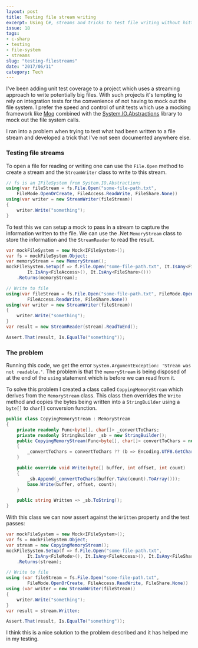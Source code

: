 ```yaml
---
layout: post
title: Testing file stream writing
excerpt: Using C#, streams and tricks to test file writing without hitting the disk.
issue: 18
tags: 
- c-sharp
- testing
- file-system
- streams
slug: "testing-filestreams"
date: "2017/06/11"
category: Tech
---
```



I've been adding unit test coverage to a project which uses a streaming approach to write potentially big files. 
With such projects it's tempting to rely on integration tests for the convenience of not having to mock out the file system. 
I prefer the speed and control of unit tests which use a mocking framework like [Moq](https://github.com/moq/moq) combined with the [System.IO.Abstractions](https://github.com/tathamoddie/System.IO.Abstractions) library to mock out the file system calls.

I ran into a problem when trying to test what had been written to a file stream and developed a trick that I've not seen documented anywhere else.

### Testing file streams ###

To open a file for reading or writing one can use the `File.Open` method to create a stream and the `StreamWriter` class to write to this stream.

``` csharp
// fs is an IFileSystem from System.IO.Abstractions
using(var fileStream = fs.File.Open("some-file-path.txt", 
    FileMode.OpenOrCreate, FileAccess.ReadWrite, FileShare.None))
using(var writer = new StreamWriter(fileStream))
{
    writer.Write("something");
}
```

To test this we can setup a mock to pass in a stream to capture the information written to the file. We can use the .Net `MemoryStream` class to store the information and the `StreamReader` to read the result.

``` csharp
var mockFileSystem = new Mock<IFileSystem>();
var fs = mockFileSystem.Object;
var memoryStream = new MemoryStream();
mockFileSystem.Setup(f => f.File.Open("some-file-path.txt", It.IsAny<FileMode>(), 
        It.IsAny<FileAccess>(), It.IsAny<FileShare>()))
    .Returns(memoryStream);

// Write to file
using(var fileStream = fs.File.Open("some-file-path.txt", FileMode.OpenOrCreate, 
        FileAccess.ReadWrite, FileShare.None))
using(var writer = new StreamWriter(fileStream))
{
    writer.Write("something");
}
var result = new StreamReader(stream).ReadToEnd();

Assert.That(result, Is.EqualTo("something"));
```

### The problem ###

Running this code, we get the error `System.ArgumentException: 'Stream was not readable.'`.
The problem is that the `memoryStream` is being disposed of at the end of the `using` statement which is before we can read from it.

To solve this problem I created a class called `CopyingMemoryStream` which derives from the `MemoryStream` class. This class then overrides the `Write` method and copies the bytes being written into a `StringBuilder` using a `byte[]` to `char[]` conversion function.

``` csharp
public class CopyingMemoryStream : MemoryStream
{
    private readonly Func<byte[], char[]> _convertToChars;
    private readonly StringBuilder _sb = new StringBuilder();
    public CopyingMemoryStream(Func<byte[], char[]> convertToChars = null)
    {
        _convertToChars = convertToChars ?? (b => Encoding.UTF8.GetChars(b));
    }

    public override void Write(byte[] buffer, int offset, int count)
    {
        _sb.Append(_convertToChars(buffer.Take(count).ToArray()));
        base.Write(buffer, offset, count);
    }

    public string Written => _sb.ToString();
}
```

With this class we can now assert against the `Written` property and the test passes:

``` csharp
var mockFileSystem = new Mock<IFileSystem>();
var fs = mockFileSystem.Object;
var stream = new CopyingMemoryStream();
mockFileSystem.Setup(f => f.File.Open("some-file-path.txt", 
        It.IsAny<FileMode>(), It.IsAny<FileAccess>(), It.IsAny<FileShare>()))
    .Returns(stream);

// Write to file
using (var fileStream = fs.File.Open("some-file-path.txt", 
        FileMode.OpenOrCreate, FileAccess.ReadWrite, FileShare.None))
using (var writer = new StreamWriter(fileStream))
{
    writer.Write("something");
}
var result = stream.Written;

Assert.That(result, Is.EqualTo("something"));
```



I think this is a nice solution to the problem described and it has helped me in my testing.